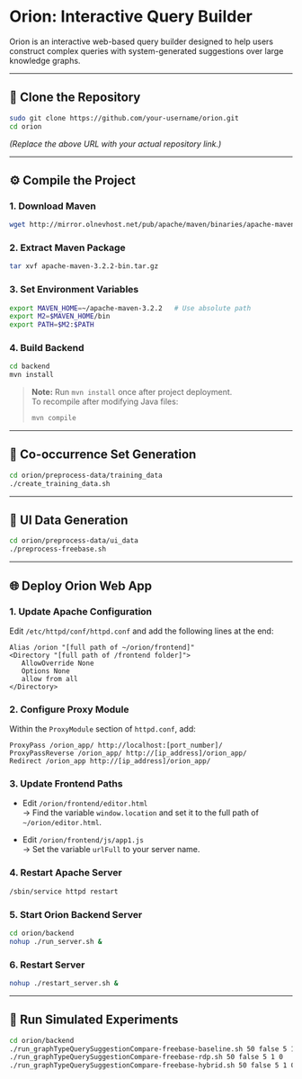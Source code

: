 # Orion: Interactive Query Builder

Orion is an interactive web-based query builder designed to help users construct complex queries with system-generated suggestions over large knowledge graphs.

---

## 🚀 Clone the Repository

```bash
sudo git clone https://github.com/your-username/orion.git
cd orion
```

*(Replace the above URL with your actual repository link.)*

---

## ⚙️ Compile the Project

### 1. Download Maven
```bash
wget http://mirror.olnevhost.net/pub/apache/maven/binaries/apache-maven-3.2.2-bin.tar.gz
```

### 2. Extract Maven Package
```bash
tar xvf apache-maven-3.2.2-bin.tar.gz
```

### 3. Set Environment Variables
```bash
export MAVEN_HOME=~/apache-maven-3.2.2   # Use absolute path
export M2=$MAVEN_HOME/bin
export PATH=$M2:$PATH
```

### 4. Build Backend
```bash
cd backend
mvn install
```

> **Note:** Run `mvn install` once after project deployment.  
> To recompile after modifying Java files:
> ```bash
> mvn compile
> ```

---

## 🧩 Co-occurrence Set Generation

```bash
cd orion/preprocess-data/training_data
./create_training_data.sh
```

---

## 🧮 UI Data Generation

```bash
cd orion/preprocess-data/ui_data
./preprocess-freebase.sh
```

---

## 🌐 Deploy Orion Web App

### 1. Update Apache Configuration
Edit `/etc/httpd/conf/httpd.conf` and add the following lines at the end:

```
Alias /orion "[full path of ~/orion/frontend]"
<Directory "[full path of /frontend folder]">
   AllowOverride None
   Options None
   allow from all
</Directory>
```

### 2. Configure Proxy Module
Within the `ProxyModule` section of `httpd.conf`, add:

```
ProxyPass /orion_app/ http://localhost:[port_number]/
ProxyPassReverse /orion_app/ http://[ip_address]/orion_app/
Redirect /orion_app http://[ip_address]/orion_app/
```

### 3. Update Frontend Paths
- Edit `/orion/frontend/editor.html`  
  → Find the variable `window.location` and set it to the full path of `~/orion/editor.html`.

- Edit `/orion/frontend/js/app1.js`  
  → Set the variable `urlFull` to your server name.

### 4. Restart Apache Server
```bash
/sbin/service httpd restart
```

### 5. Start Orion Backend Server
```bash
cd orion/backend
nohup ./run_server.sh &
```

### 6. Restart Server
```bash
nohup ./restart_server.sh &
```

---

## 🧪 Run Simulated Experiments

```bash
cd orion/backend
./run_graphTypeQuerySuggestionCompare-freebase-baseline.sh 50 false 5 1 0
./run_graphTypeQuerySuggestionCompare-freebase-rdp.sh 50 false 5 1 0
./run_graphTypeQuerySuggestionCompare-freebase-hybrid.sh 50 false 5 1 0
```

